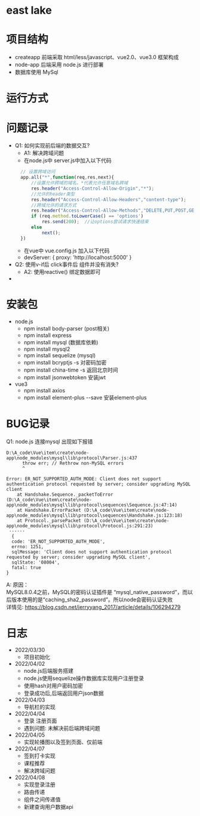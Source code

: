 # east lake

# 项目结构
- createapp 前端采取 html/less/javascript、vue2.0、vue3.0 框架构成
- node-app  后端采用 node.js 进行部署
- 数据库使用 MySql

# 运行方式

# 问题记录
- Q1: 如何实现前后端的数据交互?  
  - A1: 解决跨域问题
  - 在node.js中 server.js中加入以下代码
  ```javascript
    // 设置跨域访问
    app.all("*",function(req,res,next){
        //设置允许跨域的域名，*代表允许任意域名跨域
        res.header("Access-Control-Allow-Origin","*");
        //允许的header类型
        res.header("Access-Control-Allow-Headers","content-type");
        //跨域允许的请求方式 
        res.header("Access-Control-Allow-Methods","DELETE,PUT,POST,GET,OPTIONS");
        if (req.method.toLowerCase() == 'options')
            res.send(200);  //让options尝试请求快速结束
        else
            next();
    })
  ```
  - 在vue中 vue.config.js 加入以下代码
  - devServer: { proxy: 'http://localhost:5000' }
- Q2: 使用v-if后 click事件后 组件并没有消失?
  - A2: 使用reactive() 绑定数据即可  
- 

# 安装包
- node.js
  - npm install body-parser (post相关)
  - npm install express 
  - npm install mysql (数据库依赖)
  - npm install mysql2 
  - npm install sequelize (mysql)
  - npm install bcryptjs -s 对密码加密
  - npm install china-time -s 返回北京时间
  - npm install jsonwebtoken 安装jwt
- vue3
  - npm install axios 
  - npm install element-plus --save 安装element-plus
# BUG记录
Q1: node.js 连接mysql 出现如下报错
```
D:\A_code\Vue\item\create\node-app\node_modules\mysql\lib\protocol\Parser.js:437
      throw err; // Rethrow non-MySQL errors
      ^

Error: ER_NOT_SUPPORTED_AUTH_MODE: Client does not support authentication protocol requested by server; consider upgrading MySQL client
    at Handshake.Sequence._packetToError (D:\A_code\Vue\item\create\node-app\node_modules\mysql\lib\protocol\sequences\Sequence.js:47:14)
    at Handshake.ErrorPacket (D:\A_code\Vue\item\create\node-app\node_modules\mysql\lib\protocol\sequences\Handshake.js:123:18)
    at Protocol._parsePacket (D:\A_code\Vue\item\create\node-app\node_modules\mysql\lib\protocol\Protocol.js:291:23)
 ······
  {
  code: 'ER_NOT_SUPPORTED_AUTH_MODE',
  errno: 1251,
  sqlMessage: 'Client does not support authentication protocol requested by server; consider upgrading MySQL client',
  sqlState: '08004',
  fatal: true
}
```
A: 原因：  
 MySQL8.0.4之前，MySQL的密码认证插件是 “mysql_native_password”，而以后版本使用的是“caching_sha2_password”。所以node会密码认证失败  
 详情见: https://blog.csdn.net/jerryyang_2017/article/details/106294279  

# 日志
- 2022/03/30
  - 项目初始化
- 2022/04/02
  - node.js后端服务搭建
  - node.js使用sequelize操作数据库实现用户注册登录
  - 使用hash对用户密码加密
  - 登录成功后,后端返回用户json数据
- 2022/04/03
  - 导航栏的实现
- 2022/04/04
  - 登录 注册页面
  - 遇到问题: 未解决前后端跨域问题
- 2022/04/05
  - 实现轮播图以及签到页面、仅前端
- 2022/04/07
  - 签到打卡实现
  - 课程推荐
  - 解决跨域问题
- 2022/04/08
  - 实现登录注册
  - 路由传递
  - 组件之间传递值
  - 新建查询用户数据api
